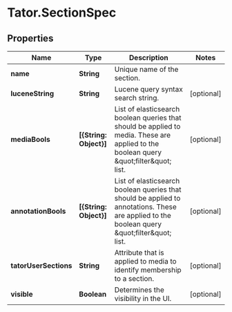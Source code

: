 # Tator.SectionSpec

## Properties

Name | Type | Description | Notes
------------ | ------------- | ------------- | -------------
**name** | **String** | Unique name of the section. | 
**luceneString** | **String** | Lucene query syntax search string. | [optional] 
**mediaBools** | **[{String: Object}]** | List of elasticsearch boolean queries that should be applied to media. These are applied to the boolean query \&quot;filter\&quot; list. | [optional] 
**annotationBools** | **[{String: Object}]** | List of elasticsearch boolean queries that should be applied to annotations. These are applied to the boolean query \&quot;filter\&quot; list. | [optional] 
**tatorUserSections** | **String** | Attribute that is applied to media to identify membership to a section. | [optional] 
**visible** | **Boolean** | Determines the visibility in the UI. | [optional] 



